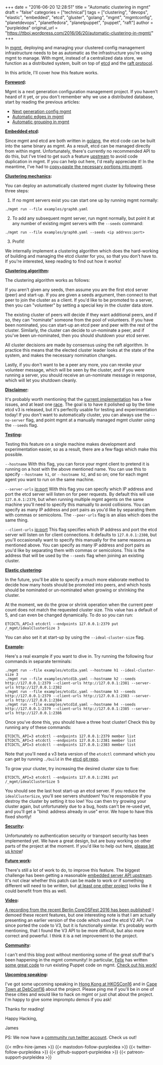 +++
date = "2016-06-20 12:28:51"
title = "Automatic clustering in mgmt"
draft = "false"
categories = ["technical"]
tags = ["clustering", "devops", "elastic", "embedded", "etcd", "gluster", "golang", "mgmt", "mgmtconfig", "planetdevops", "planetfedora", "planetpuppet", "puppet", "raft"]
author = "purpleidea"
original_url = "https://ttboj.wordpress.com/2016/06/20/automatic-clustering-in-mgmt/"
+++

In <a href="https://github.com/purpleidea/mgmt/">mgmt</a>, deploying and managing your clustered config management infrastructure needs to be as automatic as the infrastructure you're using mgmt to manage. With mgmt, instead of a centralized data store, we function as a distributed system, built on top of <a href="https://github.com/coreos/etcd">etcd</a> and the <a href="https://en.wikipedia.org/wiki/Raft_(computer_science)">raft protocol</a>.

In this article, I'll cover how this feature works.

<strong><span style="text-decoration:underline;">Foreword</span>:</strong>

Mgmt is a next generation configuration management project. If you haven't heard of it yet, or you don't remember why we use a distributed database, start by reading the previous articles:

<ul>
    <li><a href="/blog/2016/01/18/next-generation-configuration-mgmt/">Next generation config mgmt</a></li>
    <li><a href="/blog/2016/03/14/automatic-edges-in-mgmt/">Automatic edges in mgmt</a></li>
    <li><a href="/blog/2016/03/30/automatic-grouping-in-mgmt/">Automatic grouping in mgmt</a></li>
</ul>

<strong><span style="text-decoration:underline;">Embedded etcd</span>:</strong>

Since mgmt and etcd are both written in <a href="https://en.wikipedia.org/wiki/Golang">golang</a>, the etcd code can be built into the same binary as mgmt. As a result, etcd can be managed directly from within mgmt. Unfortunately, there's currently no recommended API to do this, but I've tried to get such a feature <a href="https://github.com/coreos/etcd/pull/5584">upstream</a> to avoid code duplication in mgmt. If you can help out here, I'd really appreciate it! In the meantime, I've had to <a href="https://github.com/purpleidea/mgmt/commit/d26b503dcaa59707723212db8c2d86af0c1b0d30">copy+paste the necessary portions into mgmt</a>.

<strong><span style="text-decoration:underline;">Clustering mechanics</span>:</strong>

You can deploy an automatically clustered mgmt cluster by following these three steps:

1) If no mgmt servers exist you can start one up by running mgmt normally:

```
./mgmt run --file examples/graph0.yaml
```
2) To add any subsequent mgmt server, run mgmt normally, but point it at any number of existing mgmt servers with the <code>--seeds</code> command:

```
./mgmt run --file examples/graph0.yaml --seeds <ip address:port>
```
3) Profit!

We internally implement a clustering algorithm which does the hard-working of building and managing the etcd cluster for you, so that you don't have to. If you're interested, keep reading to find out how it works!

<strong><span style="text-decoration:underline;">Clustering algorithm</span>:</strong>

The clustering algorithm works as follows:

If you aren't given any seeds, then assume you are the first etcd server (peer) and start-up. If you are given a seeds argument, then connect to that peer to join the cluster as a client. If you'd like to be promoted to a server, then you can "volunteer" by setting a special key in the cluster data store.

The existing cluster of peers will decide if they want additional peers, and if so, they can "nominate" someone from the pool of volunteers. If you have been nominated, you can start-up an etcd peer and peer with the rest of the cluster. Similarly, the cluster can decide to un-nominate a peer, and if you've been un-nominated, then you should shutdown your etcd server.

All cluster decisions are made by consensus using the raft algorithm. In practice this means that the elected cluster leader looks at the state of the system, and makes the necessary nomination changes.

Lastly, if you don't want to be a peer any more, you can revoke your volunteer message, which will be seen by the cluster, and if you were running a server, you should receive an un-nominate message in response, which will let you shutdown cleanly.

<strong><span style="text-decoration:underline;">Disclaimer</span>:</strong>

It's probably worth mentioning that the <a href="https://github.com/purpleidea/mgmt/commit/5363839ac849bd257ec40eba026a7934aa756868">current implementation</a> has a few issues, and at least one <a href="https://en.wikipedia.org/wiki/Race_condition">race</a>. The goal is to have it polished up by the time etcd v3 is released, but it's perfectly usable for testing and experimentation today! If you don't want to automatically cluster, you can always use the <code>--no-server</code> flag, and point mgmt at a manually managed mgmt cluster using the <code>--seeds</code> flag.

<strong><span style="text-decoration:underline;">Testing</span>:</strong>

Testing this feature on a single machine makes development and experimentation easier, so as a result, there are a few flags which make this possible.

<code>--hostname</code> <hostname>
With this flag, you can force your mgmt client to pretend it is running on a host with the above mentioned name. You can use this to specify <code>--hostname h1</code>, or <code>--hostname h2</code>, and so on; one for each mgmt agent you want to run on the same machine.

<code>--server-urls</code> <ip:port>
With this flag you can specify which IP address and port the etcd server will listen on for peer requests. By default this will use <code>127.0.0.1:2379</code>, but when running multiple mgmt agents on the same machine you'll need to specify this manually to avoid collisions. You can specify as many IP address and port pairs as you'd like by separating them with commas or semicolons. The <code>--peer-urls</code> flag is an alias which does the same thing.

<code>--client-urls</code> <ip:port>
This flag specifies which IP address and port the etcd server will listen on for client connections. It defaults to <code>127.0.0.1:2380</code>, but you'll occasionally want to specify this manually for the same reasons as mentioned above. You can specify as many IP address and port pairs as you'd like by separating them with commas or semicolons. This is the address that will be used by the <code>--seeds</code> flag when joining an existing cluster.

<strong><span style="text-decoration:underline;">Elastic clustering</span>:</strong>

In the future, you'll be able to specify a much more elaborate method to decide how many hosts should be promoted into peers, and which hosts should be nominated or un-nominated when growing or shrinking the cluster.

At the moment, we do the grow or shrink operation when the current peer count does not match the requested cluster size. This value has a default of 5, and can even be changed dynamically. To do so you can run:

```
ETCDCTL_API=3 etcdctl --endpoints 127.0.0.1:2379 put /_mgmt/idealClusterSize 3
```
You can also set it at start-up by using the <code>--ideal-cluster-size</code> flag.

<strong><span style="text-decoration:underline;">Example</span>:</strong>

Here's a real example if you want to dive in. Try running the following four commands in separate terminals:

```
./mgmt run --file examples/etcd1a.yaml --hostname h1 --ideal-cluster-size 3
./mgmt run --file examples/etcd1b.yaml --hostname h2 --seeds http://127.0.0.1:2379 --client-urls http://127.0.0.1:2381 --server-urls http://127.0.0.1:2382
./mgmt run --file examples/etcd1c.yaml --hostname h3 --seeds http://127.0.0.1:2379 --client-urls http://127.0.0.1:2383 --server-urls http://127.0.0.1:2384
./mgmt run --file examples/etcd1d.yaml --hostname h4 --seeds http://127.0.0.1:2379 --client-urls http://127.0.0.1:2385 --server-urls http://127.0.0.1:2386
```
Once you've done this, you should have a three host cluster! Check this by running any of these commands:

```
ETCDCTL_API=3 etcdctl --endpoints 127.0.0.1:2379 member list
ETCDCTL_API=3 etcdctl --endpoints 127.0.0.1:2381 member list
ETCDCTL_API=3 etcdctl --endpoints 127.0.0.1:2383 member list
```
Note that you'll need a v3 beta version of the <code>etcdctl</code> command which you can get by running <code>./build</code> in the <a href="https://github.com/coreos/etcd">etcd git repo</a>.

To grow your cluster, try increasing the desired cluster size to five:

```
ETCDCTL_API=3 etcdctl --endpoints 127.0.0.1:2381 put /_mgmt/idealClusterSize 5
```
You should see the last host start-up an etcd server. If you reduce the <code>idealClusterSize</code>, you'll see servers shutdown! You're responsible if you destroy the cluster by setting it too low! You can then try growing your cluster again, but unfortunately due to a bug, hosts can't be re-used yet, and you'll get a "bind: address already in use" error. We hope to have this fixed shortly!

<strong><span style="text-decoration:underline;">Security</span>:</strong>

Unfortunately no authentication security or transport security has been implemented yet. We have a great design, but are busy working on other parts of the project at the moment. If you'd like to help out here, <a href="/contact/">please let us know</a>!

<strong><span style="text-decoration:underline;">Future work</span>:</strong>

There's still a lot of work to do, to improve this feature. The biggest challenge has been getting a reasonable <a href="https://github.com/coreos/etcd/pull/5584">embedded server API upstream</a>. It's not clear whether this patch can be made to work or if something different will need to be written, but <a href="https://github.com/openshift/origin/tree/master/pkg/cmd/server/etcd/etcdserver">at least one other project</a> looks like it could benefit from this as well.

<strong><span style="text-decoration:underline;">Video</span>:</strong>

<a href="https://www.youtube.com/watch?v=KVmDCUA42wc">A recording from the recent Berlin CoreOSFest 2016 has been published!</a> I demoed these recent features, but one interesting note is that I am actually presenting an earlier version of the code which used the etcd V2 API. I've since ported the code to V3, but it is functionally similar. It's probably worth mentioning, that I found the V3 API to be more difficult, but also more correct and powerful. I think it is a net improvement to the project.

<strong><span style="text-decoration:underline;">Community</span>:</strong>

I can't end this blog post without mentioning some of the great stuff that's been happening in the mgmt community! In particular, <a href="https://ffrank.github.io/">Felix</a> has written <a href="https://github.com/purpleidea/mgmt/commit/8f83ecee65e070da53fc884e5a7ddbf93b7af1f6">some great code</a> to run existing Puppet code on mgmt. <a href="https://ffrank.github.io/features/2016/06/19/puppet-powered-mgmt/">Check out his work!</a>

<strong><span style="text-decoration:underline;">Upcoming speaking</span>:</strong>

I've got some upcoming speaking in <a href="https://2016.opensource.hk/topics/next-generation-config-mgmt/">Hong Kong at HKOSCon16</a> and in <a href="https://debconf16.debconf.org/">Cape Town at DebConf16</a> about the project. Please ping me if you'll be in one of these cities and would like to hack on mgmt or just chat about the project. I'm happy to give some impromptu demos if you ask!

Thanks for reading!

Happy Hacking,

James

PS: We now have a <a href="https://twitter.com/mgmtconfig">community run twitter account</a>. Check us out!

{{< m9rx-hire-james >}}
{{< mastodon-follow-purpleidea >}}
{{< twitter-follow-purpleidea >}}
{{< github-support-purpleidea >}}
{{< patreon-support-purpleidea >}}
